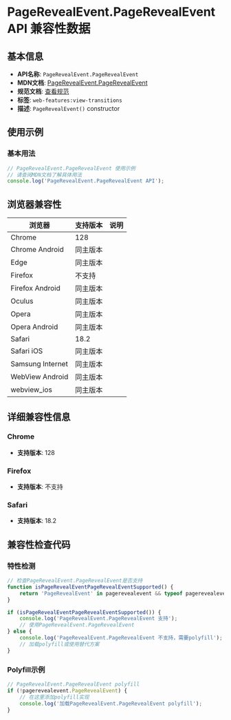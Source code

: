 # PageRevealEvent.PageRevealEvent API 兼容性数据

## 基本信息

- **API名称**: `PageRevealEvent.PageRevealEvent`
- **MDN文档**: [PageRevealEvent.PageRevealEvent](https://developer.mozilla.org/docs/Web/API/PageRevealEvent/PageRevealEvent)
- **规范文档**: [查看规范](https://html.spec.whatwg.org/multipage/nav-history-apis.html#the-pagerevealevent-interface)
- **标签**: `web-features:view-transitions`
- **描述**: `PageRevealEvent()` constructor

## 使用示例

### 基本用法

```javascript
// PageRevealEvent.PageRevealEvent 使用示例
// 请查阅MDN文档了解具体用法
console.log('PageRevealEvent.PageRevealEvent API');
```

## 浏览器兼容性

| 浏览器 | 支持版本 | 说明 |
|--------|----------|------|
| Chrome | 128 |  |
| Chrome Android | 同主版本 |  |
| Edge | 同主版本 |  |
| Firefox | 不支持 |  |
| Firefox Android | 同主版本 |  |
| Oculus | 同主版本 |  |
| Opera | 同主版本 |  |
| Opera Android | 同主版本 |  |
| Safari | 18.2 |  |
| Safari iOS | 同主版本 |  |
| Samsung Internet | 同主版本 |  |
| WebView Android | 同主版本 |  |
| webview_ios | 同主版本 |  |

## 详细兼容性信息

### Chrome

- **支持版本**: 128

### Firefox

- **支持版本**: 不支持

### Safari

- **支持版本**: 18.2

## 兼容性检查代码

### 特性检测

```javascript
// 检查PageRevealEvent.PageRevealEvent是否支持
function isPageRevealEventPageRevealEventSupported() {
    return 'PageRevealEvent' in pagerevealevent && typeof pagerevealevent.PageRevealEvent === 'function';
}

if (isPageRevealEventPageRevealEventSupported()) {
    console.log('PageRevealEvent.PageRevealEvent 支持');
    // 使用PageRevealEvent.PageRevealEvent
} else {
    console.log('PageRevealEvent.PageRevealEvent 不支持，需要polyfill');
    // 加载polyfill或使用替代方案
}
```

### Polyfill示例

```javascript
// PageRevealEvent.PageRevealEvent polyfill
if (!pagerevealevent.PageRevealEvent) {
    // 在这里添加polyfill实现
    console.log('加载PageRevealEvent.PageRevealEvent polyfill');
}
```

